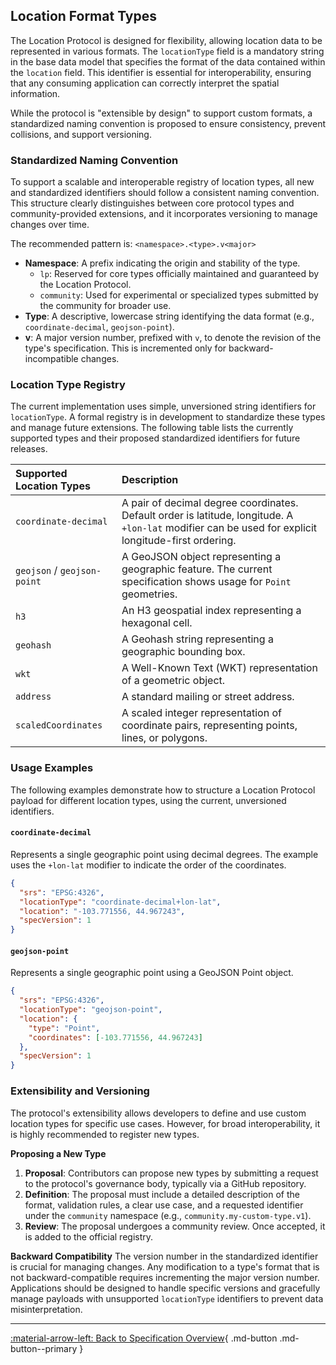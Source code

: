 ## Location Format Types

The Location Protocol is designed for flexibility, allowing location data to be represented in various formats. The `locationType` field is a mandatory string in the base data model that specifies the format of the data contained within the `location` field. This identifier is essential for interoperability, ensuring that any consuming application can correctly interpret the spatial information.

While the protocol is "extensible by design" to support custom formats, a standardized naming convention is proposed to ensure consistency, prevent collisions, and support versioning.

### Standardized Naming Convention

To support a scalable and interoperable registry of location types, all new and standardized identifiers should follow a consistent naming convention. This structure clearly distinguishes between core protocol types and community-provided extensions, and it incorporates versioning to manage changes over time.

The recommended pattern is:
`<namespace>.<type>.v<major>`

- **Namespace**: A prefix indicating the origin and stability of the type.
  - `lp`: Reserved for core types officially maintained and guaranteed by the Location Protocol.
  - `community`: Used for experimental or specialized types submitted by the community for broader use.
- **Type**: A descriptive, lowercase string identifying the data format (e.g., `coordinate-decimal`, `geojson-point`).
- **v<major>**: A major version number, prefixed with `v`, to denote the revision of the type's specification. This is incremented only for backward-incompatible changes.

### Location Type Registry

The current implementation uses simple, unversioned string identifiers for `locationType`. A formal registry is in development to standardize these types and manage future extensions. The following table lists the currently supported types and their proposed standardized identifiers for future releases.

| Supported Location Types    | Description                                                                                                                                          |
| :-------------------------- | :--------------------------------------------------------------------------------------------------------------------------------------------------- |
| `coordinate-decimal`        | A pair of decimal degree coordinates. Default order is latitude, longitude. A `+lon-lat` modifier can be used for explicit longitude-first ordering. |
| `geojson` / `geojson-point` | A GeoJSON object representing a geographic feature. The current specification shows usage for `Point` geometries.                                    |
| `h3`                        | An H3 geospatial index representing a hexagonal cell.                                                                                                |
| `geohash`                   | A Geohash string representing a geographic bounding box.                                                                                             |
| `wkt`                       | A Well-Known Text (WKT) representation of a geometric object.                                                                                        |
| `address`                   | A standard mailing or street address.                                                                                                                |
| `scaledCoordinates`         | A scaled integer representation of coordinate pairs, representing points, lines, or polygons.                                                        |

### Usage Examples

The following examples demonstrate how to structure a Location Protocol payload for different location types, using the current, unversioned identifiers.

#### `coordinate-decimal`

Represents a single geographic point using decimal degrees. The example uses the `+lon-lat` modifier to indicate the order of the coordinates.

```json
{
  "srs": "EPSG:4326",
  "locationType": "coordinate-decimal+lon-lat",
  "location": "-103.771556, 44.967243",
  "specVersion": 1
}
```

#### `geojson-point`

Represents a single geographic point using a GeoJSON Point object.

```json
{
  "srs": "EPSG:4326",
  "locationType": "geojson-point",
  "location": {
    "type": "Point",
    "coordinates": [-103.771556, 44.967243]
  },
  "specVersion": 1
}
```

### Extensibility and Versioning

The protocol's extensibility allows developers to define and use custom location types for specific use cases. However, for broad interoperability, it is highly recommended to register new types.

**Proposing a New Type**

1. **Proposal**: Contributors can propose new types by submitting a request to the protocol's governance body, typically via a GitHub repository.
2. **Definition**: The proposal must include a detailed description of the format, validation rules, a clear use case, and a requested identifier under the `community` namespace (e.g., `community.my-custom-type.v1`).
3. **Review**: The proposal undergoes a community review. Once accepted, it is added to the official registry.

**Backward Compatibility**
The version number in the standardized identifier is crucial for managing changes. Any modification to a type's format that is not backward-compatible requires incrementing the major version number. Applications should be designed to handle specific versions and gracefully manage payloads with unsupported `locationType` identifiers to prevent data misinterpretation.

---

[:material-arrow-left: Back to Specification Overview](index.md){ .md-button .md-button--primary }
